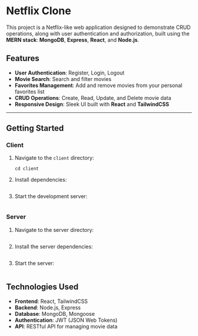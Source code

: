 # Netflix Clone

This project is a Netflix-like web application designed to demonstrate CRUD operations, along with user authentication and authorization, built using the **MERN stack**: **MongoDB**, **Express**, **React**, and **Node.js**.

## Features
- **User Authentication**: Register, Login, Logout
- **Movie Search**: Search and filter movies
- **Favorites Management**: Add and remove movies from your personal favorites list
- **CRUD Operations**: Create, Read, Update, and Delete movie data
- **Responsive Design**: Sleek UI built with **React** and **TailwindCSS**

---

## Getting Started

### Client

1. Navigate to the `client` directory:
   ```
   cd client
   ```

2. Install dependencies:
``` npm install
```

3. Start the development server:
``` npm run dev 
```

### Server

1. Navigate to the server directory:
``` cd server
``` 

2. Install the server dependencies:
``` npm install
```

3. Start the server:
``` Start the server:
```

## Technologies Used
- **Frontend**: React, TailwindCSS
- **Backend**: Node.js, Express
- **Database**: MongoDB, Mongoose
- **Authentication**: JWT (JSON Web Tokens)
- **API**: RESTful API for managing movie data